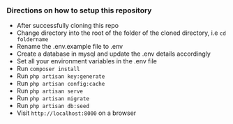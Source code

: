 ### Directions on how to setup this repository

- After successfully cloning this repo
- Change directory into the root of the folder of the cloned directory, i.e ``` cd foldername ```
- Rename the .env.example file to .env
- Create a database in mysql and update the .env details accordingly
- Set all your environment variables in the .env file
- Run ``` composer install ```
- Run ``` php artisan key:generate ```
- Run ``` php artisan config:cache ```
- Run ``` php artisan serve ```
- Run ``` php artisan migrate ```
- Run ``` php artisan db:seed ```
- Visit ``` http://localhost:8000 ``` on a browser